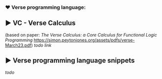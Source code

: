 ### ❤ Verse programming language:

## ▶ VC - Verse Calculus 
(based on paper: *The Verse Calculus: a Core Calculus for Functional Logic Programming* https://simon.peytonjones.org/assets/pdfs/verse-March23.pdf)
*todo link*

## ▶ Verse programming language snippets
*todo*
<!--
**UnrealVerseGuru/UnrealVerseGuru** is a ✨ _special_ ✨ repository because its `README.md` (this file) appears on your GitHub profile.

Here are some ideas to get you started:

- 🔭 I’m currently working on ...
- 🌱 I’m currently learning ...
- 👯 I’m looking to collaborate on ...
- 🤔 I’m looking for help with ...
- 💬 Ask me about ...
- 📫 How to reach me: ...
- 😄 Pronouns: ...
- ⚡ Fun fact: ...
-->
